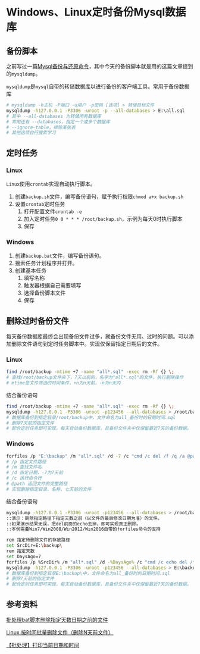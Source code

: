# Windows、Linux定时备份Mysql数据库

## 备份脚本

之前写过一篇[Mysql备份与还原命令](https://blog.csdn.net/Rec_Mervyn/article/details/108009712)，其中今天的备份脚本就是用的这篇文章提到的`mysqldump`。

`mysqldump`是`mysql`自带的转储数据库以进行备份的客户端工具。常用于备份数据库

```bash
# mysqldump -h主机 -P端口 -u用户 -p密码 [选项] > 转储目标文件
mysqldump -h127.0.0.1 -P3306 -uroot -p --all-databases > E:\all.sql
# 其中 --all-databases 为转储所有数据库
# 常用还有 --databases，指定一个或多个数据库
# --ignore-table，排除某张表
# 其他选项自行搜索学习
```

## 定时任务

### Linux

`Linux`使用`crontab`实现自动执行脚本。

1. 创建`backup.sh`文件，编写备份语句，赋予执行权限`chmod a+x backup.sh`
2. 设置`crontab`定时任务
   1. 打开配置文件`crontab -e`
   2. 加入定时任务`0 0 * * * /root/backup.sh`，示例为每天0时执行脚本
   3. 保存

### Windows

1. 创建`backup.bat`文件，编写备份语句。
2. 搜索任务计划程序并打开。
3. 创建基本任务
   1. 填写名称
   2. 触发器根据自己需要填写
   3. 选择备份脚本文件
   4. 保存

## 删除过时备份文件

每天备份数据库最终会出现备份文件过多，就备份文件无用、过时的问题。可以添加删除文件语句到定时任务脚本中。实现仅保留指定日期后的文件。

### Linux

```bash
find /root/backup -mtime +7 -name "all*.sql" -exec rm -Rf {} \;
# 查找/root/backup文件夹下，7天以前的，名字为"all*.sql"的文件，执行删除操作
# mtime是文件筛选的时间条件，+n为n天前，-n为n天内
```

结合备份语句

```bash
find /root/backup -mtime +7 -name "all*.sql" -exec rm -Rf {} \;
mysqldump -h127.0.0.1 -P3306 -uroot -p123456 --all-databases > /root/backup/all_$(date "+%Y%m%d%H%M%S").sql
# 数据库备份到指定目录/root/backup中，文件命名为all_备份时的日期时间.sql
# 删除7天前的指定文件
# 配合定时任务即可实现，每天自动备份数据库，且备份文件夹中仅保留最近7天的备份数据。
```

### Windows

```bash
forfiles /p "E:\backup" /m "all*.sql" /d -7 /c "cmd /c del /f /q /a @path"
# /p 指定文件路径
# /m 查找文件名
# /d 指定日期，-7为7天前
# /c 运行命令行
# @path 返回文件的完整路径
# 实现删除指定目录、名称，七天前的文件
```

结合备份语句

```bash
mysqldump -h127.0.0.1 -P3306 -uroot -p123456 --all-databases > /root/backup/all_$(date "+%Y%m%d%H%M%S").sql@echo off
::演示：删除指定路径下指定天数之前（以文件的最后修改日期为准）的文件。
::如果演示结果无误，把del前面的echo去掉，即可实现真正删除。
::本例需要Win7/Win2008/Win2012/Win2016自带的forfiles命令的支持

rem 指定待删除文件的存放路径
set SrcDir=E:\backup\
rem 指定天数
set DaysAgo=7
forfiles /p %SrcDir% /m "all*.sql" /d -%DaysAgo% /c "cmd /c echo del /f /q /a @path"
mysqldump -h127.0.0.1 -P3306 -uroot -p123456 --all-databases > E:\backup\all_%date:~0,4%%date:~5,2%%date:~8,2%%time:~0,2%%time:~3,2%%time:~6,2%.sql
# 数据库备份到指定目录E:\backup\中，文件命名为all_备份时的日期时间.sql
# 删除7天前的指定文件
# 配合定时任务即可实现，每天自动备份数据库，且备份文件夹中仅保留最近7天的备份数据。
```

## 参考资料

[批处理bat脚本删除指定天数日期之前的文件](https://blog.csdn.net/haisong/article/details/104483046)

[Linux 按时间批量删除文件（删除N天前文件）](https://blog.csdn.net/zouxucong/article/details/101292605)

[【批处理】打印当前日期和时间](https://blog.csdn.net/jiangwei0512/article/details/102770623)